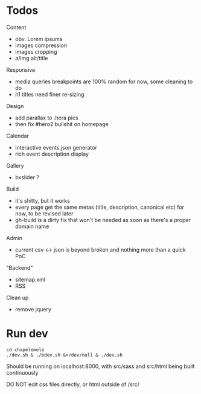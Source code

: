 Todos
=====

Content
* obv. Lorem ipsums
* images compression
* images cropping
* a/img alt/title

Responsive
* media queries breakpoints are 100% random for now, some cleaning to do
* h1 titles need finer re-sizing

Design
* add parallax to .hera pics
* then fix #hero2 bullshit on homepage

Calendar
* interactive events.json generator
* rich event description display

Gallery
* bxslider ?

Build
* it's shitty, but it works
* every page get the same metas (title, description, canonical etc) for now, to be revised later
* gh-build is a dirty fix that won't be needed as soon as there's a proper domain name

Admin
* current csv <-> json is beyond broken and nothing more than a quick PoC

"Backend"
* sitemap.xml
* RSS

Clean up
* remove jquery


Run dev
=======

    cd chapelemele
    ./dev.sh & ./bdev.sh &>/dev/null & ./dev.sh

Should be running on localhost:8000, with src/sass and src/html being built continuously

DO NOT edit css files directly, or html outside of /src/